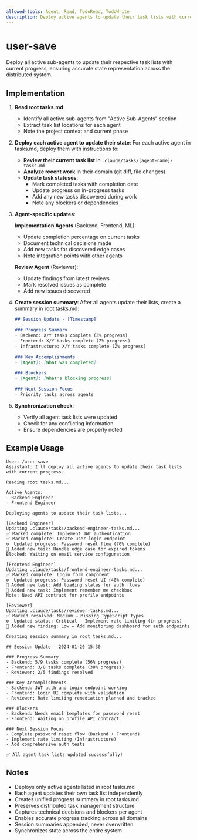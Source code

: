 ```yaml
---
allowed-tools: Agent, Read, TodoRead, TodoWrite
description: Deploy active agents to update their task lists with current progress
---
```


# user-save

Deploy all active sub-agents to update their respective task lists with current progress, ensuring accurate state representation across the distributed system.

## Implementation

1. **Read root tasks.md**:
   - Identify all active sub-agents from "Active Sub-Agents" section
   - Extract task list locations for each agent
   - Note the project context and current phase

2. **Deploy each active agent to update their state**:
   For each active agent in tasks.md, deploy them with instructions to:

   - **Review their current task list** in `.claude/tasks/[agent-name]-tasks.md`
   - **Analyze recent work** in their domain (git diff, file changes)
   - **Update task statuses**:
     - Mark completed tasks with completion date
     - Update progress on in-progress tasks
     - Add any new tasks discovered during work
     - Note any blockers or dependencies

3. **Agent-specific updates**:

   **Implementation Agents** (Backend, Frontend, ML):
   - Update completion percentage on current tasks
   - Document technical decisions made
   - Add new tasks for discovered edge cases
   - Note integration points with other agents

   **Review Agent** (Reviewer):
   - Update findings from latest reviews
   - Mark resolved issues as complete
   - Add new issues discovered

4. **Create session summary**:
   After all agents update their lists, create a summary in root tasks.md:
   ```markdown
   ## Session Update - [Timestamp]

   ### Progress Summary
   - Backend: X/Y tasks complete (Z% progress)
   - Frontend: X/Y tasks complete (Z% progress)
   - Infrastructure: X/Y tasks complete (Z% progress)

   ### Key Accomplishments
   - [Agent]: [What was completed]

   ### Blockers
   - [Agent]: [What's blocking progress]

   ### Next Session Focus
   - Priority tasks across agents
   ```

5. **Synchronization check**:
   - Verify all agent task lists were updated
   - Check for any conflicting information
   - Ensure dependencies are properly noted

## Example Usage

```text
User: /user-save
Assistant: I'll deploy all active agents to update their task lists with current progress.

Reading root tasks.md...

Active Agents:
- Backend Engineer
- Frontend Engineer

Deploying agents to update their task lists...

[Backend Engineer]
Updating .claude/tasks/backend-engineer-tasks.md...
✅ Marked complete: Implement JWT authentication
✅ Marked complete: Create user login endpoint
⚙️  Updated progress: Password reset flow (70% complete)
📝 Added new task: Handle edge case for expired tokens
Blocked: Waiting on email service configuration

[Frontend Engineer]
Updating .claude/tasks/frontend-engineer-tasks.md...
✅ Marked complete: Login form component
⚙️  Updated progress: Password reset UI (40% complete)
📝 Added new task: Add loading states for auth flows
📝 Added new task: Implement remember me checkbox
Note: Need API contract for profile endpoints

[Reviewer]
Updating .claude/tasks/reviewer-tasks.md...
✅ Marked resolved: Medium – Missing TypeScript types
⚙️  Updated status: Critical – Implement rate limiting (in progress)
📝 Added new finding: Low – Add monitoring dashboard for auth endpoints

Creating session summary in root tasks.md...

## Session Update - 2024-01-20 15:30

### Progress Summary
- Backend: 5/9 tasks complete (56% progress)
- Frontend: 3/8 tasks complete (38% progress)
- Reviewer: 2/5 findings resolved

### Key Accomplishments
- Backend: JWT auth and login endpoint working
- Frontend: Login UI complete with validation
- Reviewer: Rate limiting remediation planned and tracked

### Blockers
- Backend: Needs email templates for password reset
- Frontend: Waiting on profile API contract

### Next Session Focus
- Complete password reset flow (Backend + Frontend)
- Implement rate limiting (Infrastructure)
- Add comprehensive auth tests

✅ All agent task lists updated successfully!
```

## Notes

- Deploys only active agents listed in root tasks.md
- Each agent updates their own task list independently
- Creates unified progress summary in root tasks.md
- Preserves distributed task management structure
- Captures technical decisions and blockers per agent
- Enables accurate progress tracking across all domains
- Session summaries appended, never overwritten
- Synchronizes state across the entire system
